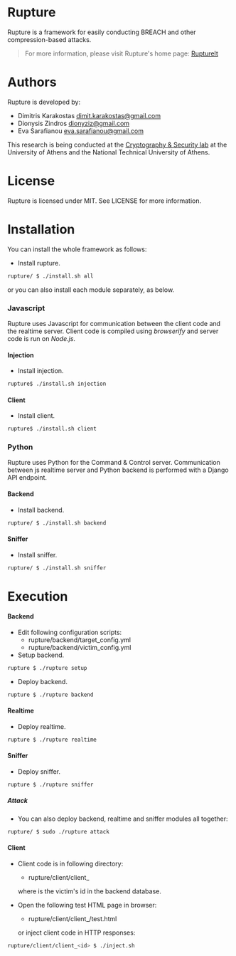 Rupture
=======
Rupture is a framework for easily conducting BREACH and other compression-based
attacks.

> For more information, please visit Rupture's home page: [RuptureIt](https://ruptureit.com)

Authors
=======
Rupture is developed by:

* Dimitris Karakostas <dimit.karakostas@gmail.com>
* Dionysis Zindros <dionyziz@gmail.com>
* Eva Sarafianou <eva.sarafianou@gmail.com>

This research is being conducted at the [Cryptography & Security
lab](http://crypto.di.uoa.gr/) at the University of Athens and the National
Technical University of Athens.

License
=======
Rupture is licensed under MIT. See LICENSE for more information.

Installation
============

You can install the whole framework as follows:

 - Install rupture.
```sh
rupture/ $ ./install.sh all
```

or you can also install each module separately, as below.

### Javascript

Rupture uses Javascript for communication between the client code and the realtime server. Client code is compiled using *browserify* and server code is run on *Node.js*.

#### Injection
 - Install injection.
```sh
rupture$ ./install.sh injection
```

#### Client
 - Install client.
```sh
rupture$ ./install.sh client
```

### Python

Rupture uses Python for the Command & Control server. Communication between js realtime server and Python backend is performed with a Django API endpoint.

#### Backend
 - Install backend.
```sh
rupture/ $ ./install.sh backend
```

#### Sniffer
 - Install sniffer.
```sh
rupture/ $ ./install.sh sniffer
```

Execution
=========

#### Backend
 - Edit following configuration scripts:
    - rupture/backend/target_config.yml
    - rupture/backend/victim_config.yml
 - Setup backend.
```sh
rupture $ ./rupture setup
```
 - Deploy backend.
```sh
rupture $ ./rupture backend
```

#### Realtime
 - Deploy realtime.
```sh
rupture $ ./rupture realtime
```

#### Sniffer
 - Deploy sniffer.
```sh
rupture $ ./rupture sniffer
```

##### Attack
 - You can also deploy backend, realtime and sniffer modules all together:
```sh
rupture/ $ sudo ./rupture attack
```

#### Client
 - Client code is in following directory:
    - rupture/client/client_<id>

   where <id> is the victim's id in the backend database.
 - Open the following test HTML page in browser:
    - rupture/client/client_<id>/test.html

   or inject client code in HTTP responses:
```sh
rupture/client/client_<id> $ ./inject.sh
```
